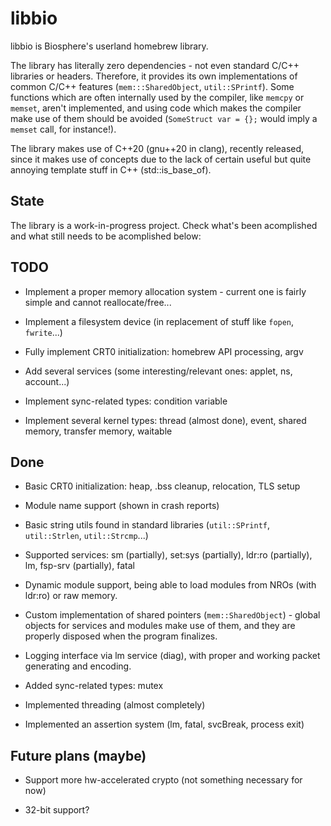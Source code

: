 # libbio

libbio is Biosphere's userland homebrew library.

The library has literally zero dependencies - not even standard C/C++ libraries or headers. Therefore, it provides its own implementations of common C/C++ features (`mem:::SharedObject`, `util::SPrintf`). Some functions which are often internally used by the compiler, like `memcpy` or `memset`, aren't implemented, and using code which makes the compiler make use of them should be avoided (`SomeStruct var = {};` would imply a `memset` call, for instance!).

The library makes use of C++20 (gnu++20 in clang), recently released, since it makes use of concepts due to the lack of certain useful but quite annoying template stuff in C++ (std::is_base_of).

## State

The library is a work-in-progress project. Check what's been acomplished and what still needs to be acomplished below:

## TODO

- Implement a proper memory allocation system - current one is fairly simple and cannot reallocate/free...

- Implement a filesystem device (in replacement of stuff like `fopen`, `fwrite`...)

- Fully implement CRT0 initialization: homebrew API processing, argv

- Add several services (some interesting/relevant ones: applet, ns, account...)

- Implement sync-related types: condition variable

- Implement several kernel types: thread (almost done), event, shared memory, transfer memory, waitable

## Done

- Basic CRT0 initialization: heap, .bss cleanup, relocation, TLS setup

- Module name support (shown in crash reports)

- Basic string utils found in standard libraries (`util::SPrintf`, `util::Strlen`, `util::Strcmp`...)

- Supported services: sm (partially), set:sys (partially), ldr:ro (partially), lm, fsp-srv (partially), fatal

- Dynamic module support, being able to load modules from NROs (with ldr:ro) or raw memory.

- Custom implementation of shared pointers (`mem::SharedObject`) - global objects for services and modules make use of them, and they are properly disposed when the program finalizes.

- Logging interface via lm service (diag), with proper and working packet generating and encoding.

- Added sync-related types: mutex

- Implemented threading (almost completely)

- Implemented an assertion system (lm, fatal, svcBreak, process exit)

## Future plans (maybe)

- Support more hw-accelerated crypto (not something necessary for now)

- 32-bit support?